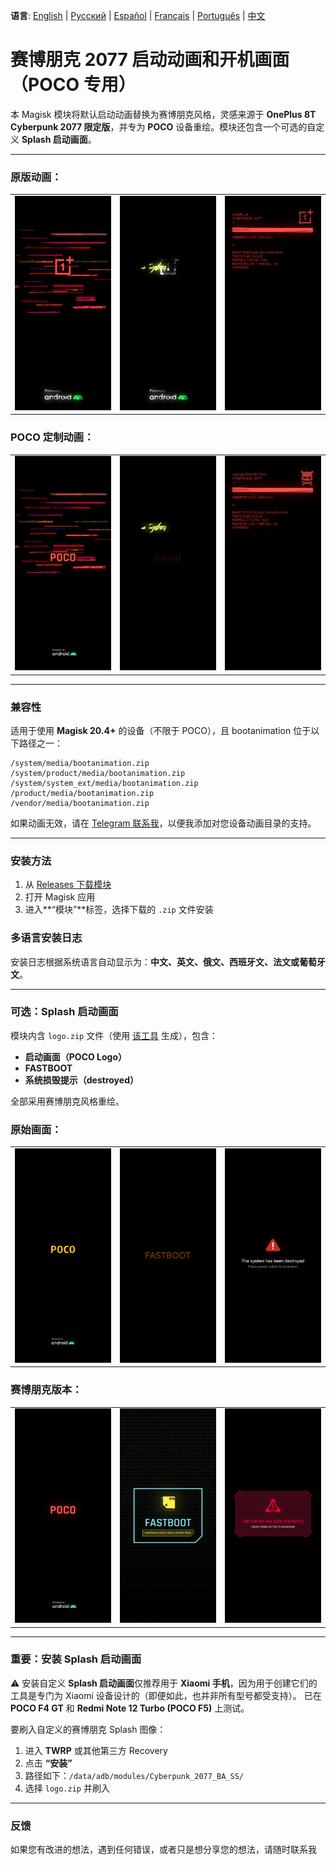 **语言**: [English](README.md) | [Русский](README.ru.md) | [Español](README.es.md) | [Français](README.fr.md) | [Português](README.pt.md) | [中文](README.zh.md)
# 赛博朋克 2077 启动动画和开机画面（POCO 专用）

本 Magisk 模块将默认启动动画替换为赛博朋克风格，灵感来源于 **OnePlus 8T Cyberpunk 2077 限定版**，并专为 **POCO** 设备重绘。模块还包含一个可选的自定义 **Splash 启动画面**。

---

### 原版动画：
<table>
  <tr>
    <td><img src="images/original1.png" width="100%"/></td>
    <td><img src="images/original2.png" width="100%"/></td>
    <td><img src="images/original3.png" width="100%"/></td>
  </tr>
</table>

### POCO 定制动画：
<table>
  <tr>
    <td><img src="images/custom1.png" width="100%"/></td>
    <td><img src="images/custom2.png" width="100%"/></td>
    <td><img src="images/custom3.png" width="100%"/></td>
  </tr>
</table>

---

### 兼容性

适用于使用 **Magisk 20.4+** 的设备（不限于 POCO），且 bootanimation 位于以下路径之一：

```
/system/media/bootanimation.zip
/system/product/media/bootanimation.zip
/system/system_ext/media/bootanimation.zip
/product/media/bootanimation.zip
/vendor/media/bootanimation.zip
```

如果动画无效，请在 [Telegram 联系我](https://t.me/mbczqetuo)，以便我添加对您设备动画目录的支持。

---

### 安装方法

 1. 从 [Releases 下载模块](https://github.com/ENEIZEM/Magisk-Module-Cyberpunk-2077-Bootanimation-SplashScreen-POCO/releases)
 2. 打开 Magisk 应用
 3. 进入**“模块”**标签，选择下载的 `.zip` 文件安装

### 多语言安装日志

安装日志根据系统语言自动显示为：**中文、英文、俄文、西班牙文、法文或葡萄牙文**。

---

### 可选：Splash 启动画面

模块内含 `logo.zip` 文件（使用 [该工具](https://4pda.to/forum/index.php?showtopic=1023354&st=1580#entry114714184) 生成），包含：

 * **启动画面（POCO Logo）**
 * **FASTBOOT**
 * **系统损毁提示（destroyed）**

全部采用赛博朋克风格重绘。

### 原始画面：
<table>
  <tr>
    <td><img src="images/splash_orig1.png" width="100%"/></td>
    <td><img src="images/splash_orig2.png" width="100%"/></td>
    <td><img src="images/splash_orig3.png" width="100%"/></td>
  </tr>
</table>

### 赛博朋克版本：
<table>
  <tr>
    <td><img src="images/splash_custom1.png" width="100%"/></td>
    <td><img src="images/splash_custom2.png" width="100%"/></td>
    <td><img src="images/splash_custom3.png" width="100%"/></td>
  </tr>
</table>

---

### 重要：安装 Splash 启动画面

⚠️ 安装自定义 **Splash 启动画面**仅推荐用于 **Xiaomi 手机**，因为用于创建它们的工具是专门为 Xiaomi 设备设计的（即便如此，也并非所有型号都受支持）。
已在 **POCO F4 GT** 和 **Redmi Note 12 Turbo (POCO F5)** 上测试。

要刷入自定义的赛博朋克 Splash 图像：

 1. 进入 **TWRP** 或其他第三方 Recovery
 2. 点击 **“安装”**
 3. 路径如下：`/data/adb/modules/Cyberpunk_2077_BA_SS/`
 4. 选择 `logo.zip` 并刷入

---

### 反馈

如果您有改进的想法，遇到任何错误，或者只是想分享您的想法，请随时联系我